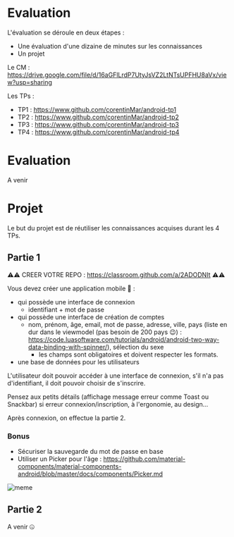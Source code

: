 # Evaluation

L'évaluation se déroule en deux étapes :
+ Une évaluation d'une dizaine de minutes sur les connaissances
+ Un projet

Le CM : https://drive.google.com/file/d/16aGFlLrdP7UtyJsVZ2LtNTsUPFHU8aVx/view?usp=sharing

Les TPs :
+ TP1 : https://www.github.com/corentinMar/android-tp1
+ TP2 : https://www.github.com/corentinMar/android-tp2
+ TP3 : https://www.github.com/corentinMar/android-tp3
+ TP4 : https://www.github.com/corentinMar/android-tp4

# Evaluation

A venir

# Projet

Le but du projet est de réutiliser les connaissances acquises durant les 4 TPs.

## Partie 1

⚠️⚠️ CREER VOTRE REPO : https://classroom.github.com/a/2ADODNIt ⚠️⚠️

Vous devez créer une application mobile 📱  :
+ qui possède une interface de connexion 
    + identifiant + mot de passe
+ qui possède une interface de création de comptes
    + nom, prénom, âge, email, mot de passe, adresse, ville, pays (liste en dur dans le viewmodel (pas besoin de 200 pays 😉) : https://code.luasoftware.com/tutorials/android/android-two-way-data-binding-with-spinner/), sélection du sexe
        + les champs sont obligatoires et doivent respecter les formats.
+ une base de données pour les utilisateurs

L'utilisateur doit pouvoir accéder à une interface de connexion, s'il n'a pas d'identifiant, il doit pouvoir choisir de s'inscrire.

Pensez aux petits détails (affichage message erreur comme Toast ou Snackbar) si erreur connexion/inscription, à l'ergonomie, au design...

Après connexion, on effectue la partie 2.

### Bonus
+ Sécuriser la sauvegarde du mot de passe en base
+ Utiliser un Picker pour l'âge : https://github.com/material-components/material-components-android/blob/master/docs/components/Picker.md


![meme](https://scontent-mrs2-1.xx.fbcdn.net/v/t1.0-9/71071242_2896011177084493_8482162506649829376_n.jpg?_nc_cat=108&_nc_oc=AQmIiyU1SgReg3YYc9U7MS4nCMM6lowqoV5N-54tRRzea0TGVsY0WYmkejuV2uWjZ9M&_nc_ht=scontent-mrs2-1.xx&oh=e394646f78cd13f1f556175b4c90a269&oe=5E2A08A6)

## Partie 2

A venir 🤐
